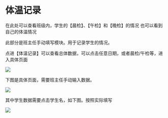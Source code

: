 # 体温记录

在此处可以查看班级内，学生的【晨检】、【午检】和【晚检】的情况
也可以看到自己的体温情况

此部分是班主任手动填写模块。用于记录学生的情况。

点进【体温记录】可以查看总体数据，可以点击任意日期，或者晨检/午检等，进入具体页面

![](https://ae01.alicdn.com/kf/H22ab4887e86d4c968a1f06116d43d36eM.jpg)

下图是具体页面，需要班主任手动输入数据。

![](https://ae01.alicdn.com/kf/H472fc57001d748b18241084efa5da9267.jpg)

其中学生数据需要点击学生名，如下图。按照实际填写

![](https://ae01.alicdn.com/kf/Hca2bcbe0ab3b48c589d5bb2baf8fd387t.jpg)